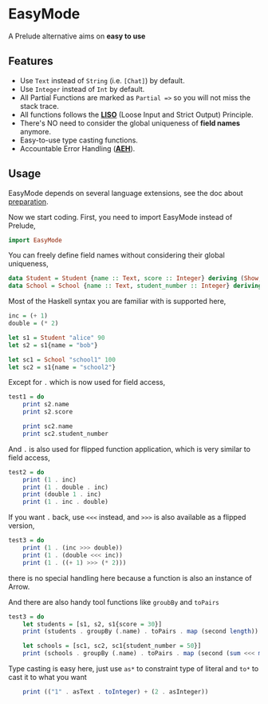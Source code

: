 EasyMode
========

A Prelude alternative aims on **easy to use**

Features
--------

- Use `Text` instead of `String` (i.e. `[Chat]`) by default.
- Use `Integer` instead of `Int` by default.
- All Partial Functions are marked as `Partial =>` so you will not miss the stack trace.
- All functions follows the [**LISO**](./doc/LISO.md) (Loose Input and Strict Output) Principle.
- There's NO need to consider the global uniqueness of **field names** anymore.
- Easy-to-use type casting functions.
- Accountable Error Handling ([**AEH**](./doc/AEH.md)).

Usage
-----

EasyMode depends on several language extensions, see the doc about [preparation](./doc/prepare.md).

Now we start coding. First, you need to import EasyMode instead of Prelude,

```haskell
import EasyMode
```

You can freely define field names without considering their global uniqueness,

```haskell
data Student = Student {name :: Text, score :: Integer} deriving (Show, Eq, Ord)
data School = School {name :: Text, student_number :: Integer} deriving (Show, Eq, Ord)
```

Most of the Haskell syntax you are familiar with is supported here,

```haskell
inc = (+ 1)
double = (* 2)

let s1 = Student "alice" 90
let s2 = s1{name = "bob"}

let sc1 = School "school1" 100
let sc2 = s1{name = "school2"}
```

Except for `.` which is now used for field access,

```haskell
test1 = do
    print s2.name
    print s2.score

    print sc2.name
    print sc2.student_number
```

And `.` is also used for flipped function application, which is very similar to field access,

```haskell
test2 = do
    print (1 . inc)
    print (1 . double . inc)
    print (double 1 . inc)
    print (1 . inc . double)
```

If you want `.` back, use `<<<` instead, and `>>>` is also available as a flipped version,

```haskell
test3 = do
    print (1 . (inc >>> double))
    print (1 . (double <<< inc))
    print (1 . ((+ 1) >>> (* 2)))
```

there is no special handling here because a function is also an instance of Arrow.

And there are also handy tool functions like `groubBy` and `toPairs`

```haskell
test3 = do
    let students = [s1, s2, s1{score = 30}]
    print (students . groupBy (.name) . toPairs . map (second length))

    let schools = [sc1, sc2, sc1{student_number = 50}]
    print (schools . groupBy (.name) . toPairs . map (second (sum <<< map (.student_number))))
```

Type casting is easy here, just use `as*` to constraint type of literal and `to*` to cast it to what you want

```haskell
    print (("1" . asText . toInteger) + (2 . asInteger))
```
